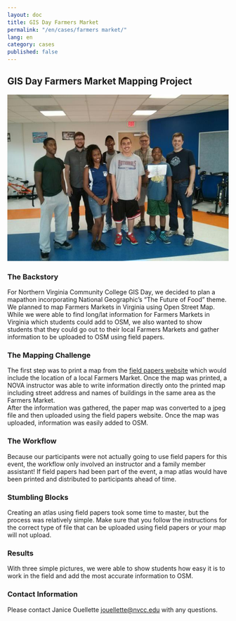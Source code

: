 ```yaml
---
layout: doc
title: GIS Day Farmers Market
permalink: "/en/cases/farmers market/"
lang: en
category: cases
published: false
---
```


## GIS Day Farmers Market Mapping Project

![Georgia_Avenue_Youth_Ambassadors.jpeg](/_posts/en/casestudies/Georgia_Avenue_Youth_Ambassadors.jpeg)

### The Backstory
For Northern Virginia Community College GIS Day, we decided to plan a mapathon incorporating National Geographic’s “The Future of Food” theme.  We planned to map Farmers Markets in Virginia using Open Street Map.  While we were able to find long/lat information for Farmers Markets in Virginia which students could add to OSM, we also wanted to show students that they could go out to their local Farmers Markets and gather information to be uploaded to OSM using field papers.
### The Mapping Challenge
The first step was to print a map from the [field papers website](http://fieldpapers.org/) which would include the location of a local Farmers Market.  Once the map was printed, a NOVA instructor was able to write information directly onto the printed map including street address and names of buildings in the same area as the Farmers Market.  
After the information was gathered, the paper map was converted to a jpeg file and then uploaded using the field papers website.  Once the map was uploaded, information was easily added to OSM.
### The Workflow
Because our participants were not actually going to use field papers for this event, the workflow only involved an instructor and a family member assistant!  If field papers had been part of the event, a map atlas would have been printed and distributed to participants ahead of time. 
### Stumbling Blocks
Creating an atlas using field papers took some time to master, but the process was relatively simple. 
Make sure that you follow the instructions for the correct type of file that can be uploaded using field papers or your map will not upload.
### Results
With three simple pictures, we were able to show students how easy it is to work in the field and add the most accurate information to OSM.  
### Contact Information
Please contact Janice Ouellette jouellette@nvcc.edu with any questions.

